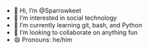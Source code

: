 - 👋 Hi, I’m @Sparrowkeet
- 👀 I’m interested in social technology
- 🌱 I’m currently learning git, bash, and Python
- 💞️ I’m looking to collaborate on anything fun
- 😄 Pronouns: he/him

<!---
Sparrowkeet/Sparrowkeet is a ✨ special ✨ repository because its `README.md` (this file) appears on your GitHub profile.
You can click the Preview link to take a look at your changes.
--->
